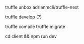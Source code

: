 truffle unbox adrianmcli/truffle-next


truffle develop (?)

truffle compile
truffle migrate

cd client && npm run dev
